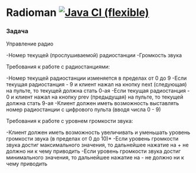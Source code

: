# Radioman [![Java CI (flexible)](https://github.com/aeontal/j-oop-homework-1.1/actions/workflows/maven.yml/badge.svg)](https://github.com/aeontal/j-oop-homework-1.1/actions/workflows/maven.yml)

### Задача

Управление радио

-Номер текущей (прослушиваемой) радиостанции
-Громкость звука

Требования к работе с радиостанциями:

-Номер текущей радиостанции изменяется в пределах от 0 до 9
-Если текущая радиостанция - 9 и клиент нажал на кнопку next (следующая) на пульте, то текущей должна стать 0-ая
-Если текущая радиостанция - 0 и клиент нажал на кнопку prev (предыдущая) на пульте, то текущей должна стать 9-ая
-Клиент должен иметь возможность выставлять номер радиостанции с цифрового пульта (вводя числа 0 - 9)

Требования к работе с уровнем громкости звука:

-Клиент должен иметь возможность увеличивать и уменьшать уровень громкости звука (в пределах от 0 до 10)*
-Если уровень громкости звука достиг максимального значения, то дальнейшее нажатие на + не должно ни к чему приводить
-Если уровень громкости звука достиг минимального значения, то дальнейшее нажатие на - не должно ни к чему приводить



